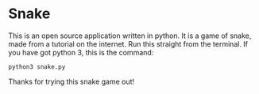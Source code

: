 # Snake

This is an open source application written in python. It is a game of snake, made from a tutorial on the internet. Run this straight from the terminal. If you have got python 3, this is the command:

```
python3 snake.py
```

Thanks for trying this snake game out! 
